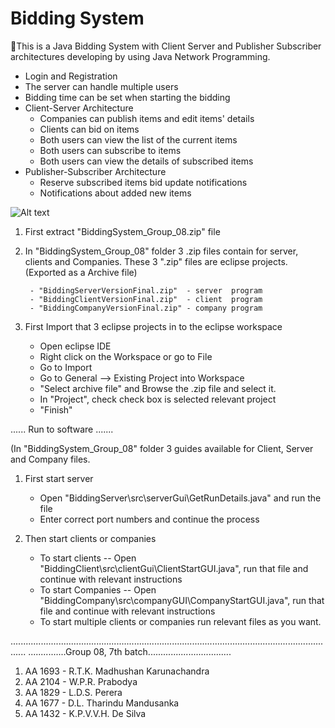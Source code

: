# Bidding System
:speech_balloon:This is a Java Bidding System with Client Server and Publisher Subscriber architectures developing by using Java Network Programming.

- Login and Registration
- The server can handle multiple users
- Bidding time can be set when starting the bidding
- Client-Server Architecture
    - Companies can publish items and edit items' details
    - Clients can bid on items
    - Both users can view the list of the current items
    - Both users can subscribe to items
    - Both users can view the details of subscribed items
- Publisher-Subscriber Architecture
    - Reserve subscribed items bid update notifications
    - Notifications about added new items

<img src="https://github.com/kavishkamk/kavishkamk.github.io/blob/main/images/projects/biddingSystem.png" alt="Alt text" title="Bidding System">

1. First extract "BiddingSystem_Group_08.zip" file 

2. In "BiddingSystem_Group_08" folder 3 .zip files contain for server, clients and Companies.
   	These 3 ".zip" files are eclipse projects. (Exported as a Archive file)
   	
   		- "BiddingServerVersionFinal.zip"  - server  program
   		- "BiddingClientVersionFinal.zip"  - client  program
   		- "BiddingCompanyVersionFinal.zip" - company program
   	
3. First Import that 3 eclipse projects in to the eclipse workspace
	- Open eclipse IDE
	- Right click on the Workspace or go to File
	- Go to Import
	- Go to General --> Existing Project into Workspace
	- "Select archive file" and Browse the .zip file and select it.
	- In "Project", check check box is selected relevant project
	- "Finish"
	
...... Run to software .......

(In "BiddingSystem_Group_08" folder 3 guides available for Client, Server and Company files.

1. First start server
	- Open "BiddingServer\src\serverGui\GetRunDetails.java" and run the file
	- Enter correct port numbers and continue the process
	
2. Then start clients or companies
	- To start clients
		-- Open "BiddingClient\src\clientGui\ClientStartGUI.java", run that file and continue with relevant instructions
	- To start Companies
		-- Open "BiddingCompany\src\companyGUI\CompanyStartGUI.java", run that file and continue with relevant instructions
	- To start multiple clients or companies run relevant files as you want.
	
..................................................................................................................................
...............Group 08, 7th batch.................................

1. AA 1693 - R.T.K. Madhushan Karunachandra
2. AA 2104 - W.P.R. Prabodya
3. AA 1829 - L.D.S. Perera
4. AA 1677 - D.L. Tharindu Mandusanka
5. AA 1432 - K.P.V.V.H. De Silva
